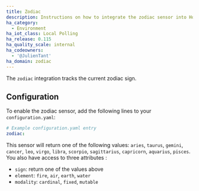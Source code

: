 ```yaml
---
title: Zodiac
description: Instructions on how to integrate the zodiac sensor into Home Assistant.
ha_category:
  - Environment
ha_iot_class: Local Polling
ha_release: 0.115
ha_quality_scale: internal
ha_codeowners:
  - '@JulienTant'
ha_domain: zodiac
---
```


The `zodiac` integration tracks the current zodiac sign.

## Configuration

To enable the zodiac sensor, add the following lines to your `configuration.yaml`:

```yaml
# Example configuration.yaml entry
zodiac:
```

This sensor will return one of the following values:
`aries`, `taurus`, `gemini`, `cancer`, `leo`, `virgo`, `libra`, `scorpio`, `sagittarius`, `capricorn`, `aquarius`, `pisces`. You also have access to three attributes :
- `sign`: return one of the values above
- `element`: `fire`, `air`, `earth`, `water`
- `modality`: `cardinal`, `fixed`, `mutable`
